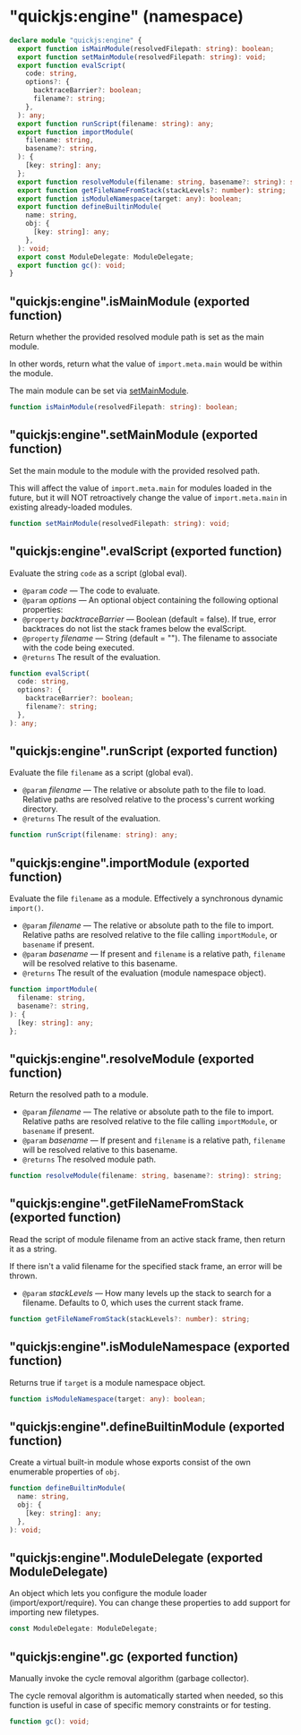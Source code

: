 # "quickjs:engine" (namespace)

```ts
declare module "quickjs:engine" {
  export function isMainModule(resolvedFilepath: string): boolean;
  export function setMainModule(resolvedFilepath: string): void;
  export function evalScript(
    code: string,
    options?: {
      backtraceBarrier?: boolean;
      filename?: string;
    },
  ): any;
  export function runScript(filename: string): any;
  export function importModule(
    filename: string,
    basename?: string,
  ): {
    [key: string]: any;
  };
  export function resolveModule(filename: string, basename?: string): string;
  export function getFileNameFromStack(stackLevels?: number): string;
  export function isModuleNamespace(target: any): boolean;
  export function defineBuiltinModule(
    name: string,
    obj: {
      [key: string]: any;
    },
  ): void;
  export const ModuleDelegate: ModuleDelegate;
  export function gc(): void;
}
```

## "quickjs:engine".isMainModule (exported function)

Return whether the provided resolved module path is set as the main module.

In other words, return what the value of `import.meta.main` would be within
the module.

The main module can be set via [setMainModule](#).

```ts
function isMainModule(resolvedFilepath: string): boolean;
```

## "quickjs:engine".setMainModule (exported function)

Set the main module to the module with the provided resolved path.

This will affect the value of `import.meta.main` for modules loaded in the
future, but it will NOT retroactively change the value of
`import.meta.main` in existing already-loaded modules.

```ts
function setMainModule(resolvedFilepath: string): void;
```

## "quickjs:engine".evalScript (exported function)

Evaluate the string `code` as a script (global eval).

- `@param` _code_ — The code to evaluate.
- `@param` _options_ — An optional object containing the following optional properties:
- `@property` _backtraceBarrier_ — Boolean (default = false). If true, error backtraces do not list the stack frames below the evalScript.
- `@property` _filename_ — String (default = "<evalScript>"). The filename to associate with the code being executed.
- `@returns` The result of the evaluation.

```ts
function evalScript(
  code: string,
  options?: {
    backtraceBarrier?: boolean;
    filename?: string;
  },
): any;
```

## "quickjs:engine".runScript (exported function)

Evaluate the file `filename` as a script (global eval).

- `@param` _filename_ — The relative or absolute path to the file to load. Relative paths are resolved relative to the process's current working directory.
- `@returns` The result of the evaluation.

```ts
function runScript(filename: string): any;
```

## "quickjs:engine".importModule (exported function)

Evaluate the file `filename` as a module. Effectively a synchronous dynamic `import()`.

- `@param` _filename_ — The relative or absolute path to the file to import. Relative paths are resolved relative to the file calling `importModule`, or `basename` if present.
- `@param` _basename_ — If present and `filename` is a relative path, `filename` will be resolved relative to this basename.
- `@returns` The result of the evaluation (module namespace object).

```ts
function importModule(
  filename: string,
  basename?: string,
): {
  [key: string]: any;
};
```

## "quickjs:engine".resolveModule (exported function)

Return the resolved path to a module.

- `@param` _filename_ — The relative or absolute path to the file to import. Relative paths are resolved relative to the file calling `importModule`, or `basename` if present.
- `@param` _basename_ — If present and `filename` is a relative path, `filename` will be resolved relative to this basename.
- `@returns` The resolved module path.

```ts
function resolveModule(filename: string, basename?: string): string;
```

## "quickjs:engine".getFileNameFromStack (exported function)

Read the script of module filename from an active stack frame, then return it as a string.

If there isn't a valid filename for the specified stack frame, an error will be thrown.

- `@param` _stackLevels_ — How many levels up the stack to search for a filename. Defaults to 0, which uses the current stack frame.

```ts
function getFileNameFromStack(stackLevels?: number): string;
```

## "quickjs:engine".isModuleNamespace (exported function)

Returns true if `target` is a module namespace object.

```ts
function isModuleNamespace(target: any): boolean;
```

## "quickjs:engine".defineBuiltinModule (exported function)

Create a virtual built-in module whose exports consist of the own
enumerable properties of `obj`.

```ts
function defineBuiltinModule(
  name: string,
  obj: {
    [key: string]: any;
  },
): void;
```

## "quickjs:engine".ModuleDelegate (exported ModuleDelegate)

An object which lets you configure the module loader (import/export/require).
You can change these properties to add support for importing new filetypes.

```ts
const ModuleDelegate: ModuleDelegate;
```

## "quickjs:engine".gc (exported function)

Manually invoke the cycle removal algorithm (garbage collector).

The cycle removal algorithm is automatically started when needed, so this
function is useful in case of specific memory constraints or for testing.

```ts
function gc(): void;
```
